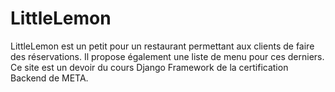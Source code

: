 # LittleLemon
LittleLemon est un petit pour un restaurant permettant aux clients de faire des réservations. Il propose également une liste de menu pour ces derniers. Ce site est un devoir du cours Django Framework de la certification Backend de META.  
